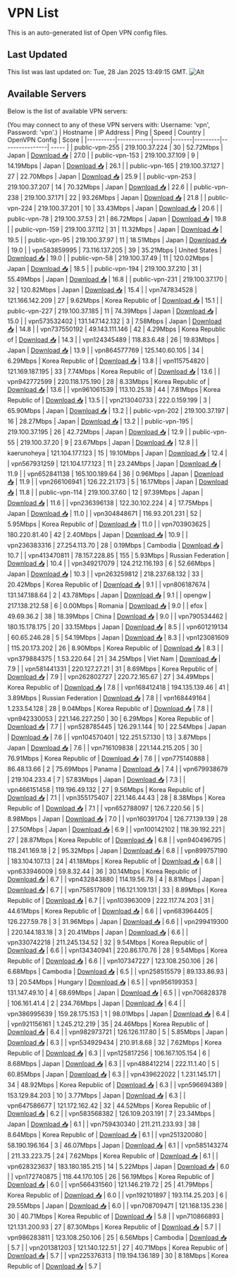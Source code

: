 # VPN List

This is an auto-generated list of Open VPN config files.

## Last Updated

This list was last updated on: Tue, 28 Jan 2025 13:49:15 GMT.
![Alt](https://repobeats.axiom.co/api/embed/186b98318ef1479477931607c1ad7d823f12451f.svg "Repobeats analytics image")

## Available Servers

Below is the list of available VPN servers:

(You may connect to any of these VPN servers with: Username: 'vpn', Password: 'vpn'.)
| Hostname | IP Address | Ping | Speed | Country | OpenVPN Config | Score |
|----------|------------|------|-------|---------|----------------| ----- |
| public-vpn-255 | 219.100.37.224 | 30 | 52.72Mbps | Japan | [Download 📥](./configs/server_0_JP.ovpn) | 27.0 |
| public-vpn-153 | 219.100.37.109 | 9 | 14.19Mbps | Japan | [Download 📥](./configs/server_1_JP.ovpn) | 26.1 |
| public-vpn-165 | 219.100.37.127 | 27 | 22.70Mbps | Japan | [Download 📥](./configs/server_2_JP.ovpn) | 25.9 |
| public-vpn-253 | 219.100.37.207 | 14 | 70.32Mbps | Japan | [Download 📥](./configs/server_3_JP.ovpn) | 22.6 |
| public-vpn-238 | 219.100.37.171 | 22 | 93.26Mbps | Japan | [Download 📥](./configs/server_4_JP.ovpn) | 21.8 |
| public-vpn-224 | 219.100.37.201 | 10 | 33.43Mbps | Japan | [Download 📥](./configs/server_5_JP.ovpn) | 20.6 |
| public-vpn-78 | 219.100.37.53 | 21 | 86.72Mbps | Japan | [Download 📥](./configs/server_6_JP.ovpn) | 19.8 |
| public-vpn-159 | 219.100.37.112 | 31 | 11.32Mbps | Japan | [Download 📥](./configs/server_7_JP.ovpn) | 19.5 |
| public-vpn-95 | 219.100.37.97 | 11 | 18.51Mbps | Japan | [Download 📥](./configs/server_8_JP.ovpn) | 19.0 |
| vpn583859995 | 73.116.137.205 | 39 | 35.21Mbps | United States | [Download 📥](./configs/server_9_US.ovpn) | 19.0 |
| public-vpn-58 | 219.100.37.49 | 11 | 120.02Mbps | Japan | [Download 📥](./configs/server_10_JP.ovpn) | 18.5 |
| public-vpn-194 | 219.100.37.210 | 31 | 55.49Mbps | Japan | [Download 📥](./configs/server_11_JP.ovpn) | 16.8 |
| public-vpn-231 | 219.100.37.170 | 32 | 120.82Mbps | Japan | [Download 📥](./configs/server_12_JP.ovpn) | 15.4 |
| vpn747834528 | 121.166.142.209 | 27 | 9.62Mbps | Korea Republic of | [Download 📥](./configs/server_13_KR.ovpn) | 15.1 |
| public-vpn-227 | 219.100.37.185 | 11 | 74.39Mbps | Japan | [Download 📥](./configs/server_14_JP.ovpn) | 15.0 |
| vpn573532402 | 131.147.142.132 | 3 | 7.58Mbps | Japan | [Download 📥](./configs/server_15_JP.ovpn) | 14.8 |
| vpn737550192 | 49.143.111.146 | 42 | 4.29Mbps | Korea Republic of | [Download 📥](./configs/server_16_KR.ovpn) | 14.3 |
| vpn124345489 | 118.83.6.48 | 26 | 19.83Mbps | Japan | [Download 📥](./configs/server_17_JP.ovpn) | 13.9 |
| vpn864577769 | 125.140.60.105 | 34 | 6.29Mbps | Korea Republic of | [Download 📥](./configs/server_18_KR.ovpn) | 13.8 |
| vpn115754820 | 121.169.187.195 | 33 | 7.74Mbps | Korea Republic of | [Download 📥](./configs/server_19_KR.ovpn) | 13.6 |
| vpn942772599 | 220.118.175.190 | 28 | 8.33Mbps | Korea Republic of | [Download 📥](./configs/server_20_KR.ovpn) | 13.6 |
| vpn961061539 | 113.10.25.18 | 44 | 7.81Mbps | Korea Republic of | [Download 📥](./configs/server_21_KR.ovpn) | 13.5 |
| vpn213040733 | 222.0.159.199 | 3 | 65.90Mbps | Japan | [Download 📥](./configs/server_22_JP.ovpn) | 13.2 |
| public-vpn-202 | 219.100.37.197 | 16 | 28.27Mbps | Japan | [Download 📥](./configs/server_23_JP.ovpn) | 13.2 |
| public-vpn-195 | 219.100.37.195 | 26 | 42.72Mbps | Japan | [Download 📥](./configs/server_24_JP.ovpn) | 12.9 |
| public-vpn-55 | 219.100.37.20 | 9 | 23.67Mbps | Japan | [Download 📥](./configs/server_25_JP.ovpn) | 12.8 |
| kaerunoheya | 121.104.177.123 | 15 | 19.10Mbps | Japan | [Download 📥](./configs/server_26_JP.ovpn) | 12.4 |
| vpn567931259 | 121.104.177.123 | 11 | 23.24Mbps | Japan | [Download 📥](./configs/server_27_JP.ovpn) | 11.9 |
| vpn652841138 | 165.100.189.64 | 36 | 0.96Mbps | Japan | [Download 📥](./configs/server_28_JP.ovpn) | 11.9 |
| vpn266106941 | 126.22.21.173 | 5 | 16.17Mbps | Japan | [Download 📥](./configs/server_29_JP.ovpn) | 11.8 |
| public-vpn-114 | 219.100.37.60 | 12 | 97.39Mbps | Japan | [Download 📥](./configs/server_30_JP.ovpn) | 11.6 |
| vpn236396138 | 122.30.102.224 | 4 | 17.75Mbps | Japan | [Download 📥](./configs/server_31_JP.ovpn) | 11.0 |
| vpn304848671 | 116.93.201.231 | 52 | 5.95Mbps | Korea Republic of | [Download 📥](./configs/server_32_KR.ovpn) | 11.0 |
| vpn703903625 | 180.220.81.40 | 42 | 2.40Mbps | Japan | [Download 📥](./configs/server_33_JP.ovpn) | 10.9 |
| vpn236383316 | 27.254.113.70 | 28 | 0.19Mbps | Cambodia | [Download 📥](./configs/server_34_KH.ovpn) | 10.7 |
| vpn413470811 | 78.157.228.85 | 155 | 5.93Mbps | Russian Federation | [Download 📥](./configs/server_35_RU.ovpn) | 10.4 |
| vpn349217079 | 124.212.116.193 | 6 | 52.66Mbps | Japan | [Download 📥](./configs/server_36_JP.ovpn) | 10.3 |
| vpn263259812 | 218.237.68.132 | 33 | 20.42Mbps | Korea Republic of | [Download 📥](./configs/server_37_KR.ovpn) | 9.1 |
| vpn806187674 | 131.147.188.64 | 2 | 43.78Mbps | Japan | [Download 📥](./configs/server_38_JP.ovpn) | 9.1 |
| opengw | 217.138.212.58 | 6 | 0.00Mbps | Romania | [Download 📥](./configs/server_39_RO.ovpn) | 9.0 |
| efox | 49.69.36.2 | 38 | 18.39Mbps | China | [Download 📥](./configs/server_40_CN.ovpn) | 9.0 |
| vpn790534462 | 180.15.178.175 | 20 | 33.15Mbps | Japan | [Download 📥](./configs/server_41_JP.ovpn) | 8.5 |
| vpn601219134 | 60.65.246.28 | 5 | 54.19Mbps | Japan | [Download 📥](./configs/server_42_JP.ovpn) | 8.3 |
| vpn123081609 | 115.20.173.202 | 26 | 8.90Mbps | Korea Republic of | [Download 📥](./configs/server_43_KR.ovpn) | 8.3 |
| vpn379884375 | 1.53.220.64 | 21 | 34.25Mbps | Viet Nam | [Download 📥](./configs/server_44_VN.ovpn) | 7.9 |
| vpn581441331 | 220.127.27.21 | 31 | 8.69Mbps | Korea Republic of | [Download 📥](./configs/server_45_KR.ovpn) | 7.9 |
| vpn262802727 | 220.72.165.67 | 27 | 34.49Mbps | Korea Republic of | [Download 📥](./configs/server_46_KR.ovpn) | 7.8 |
| vpn168412418 | 194.135.139.46 | 41 | 3.89Mbps | Russian Federation | [Download 📥](./configs/server_47_RU.ovpn) | 7.8 |
| vpn168449164 | 1.233.54.128 | 28 | 9.04Mbps | Korea Republic of | [Download 📥](./configs/server_48_KR.ovpn) | 7.8 |
| vpn942330053 | 221.146.227.250 | 30 | 6.29Mbps | Korea Republic of | [Download 📥](./configs/server_49_KR.ovpn) | 7.7 |
| vpn528785445 | 126.29.1.144 | 10 | 22.54Mbps | Japan | [Download 📥](./configs/server_50_JP.ovpn) | 7.6 |
| vpn104570401 | 122.251.57.130 | 13 | 3.87Mbps | Japan | [Download 📥](./configs/server_51_JP.ovpn) | 7.6 |
| vpn716109838 | 221.144.215.205 | 30 | 76.91Mbps | Korea Republic of | [Download 📥](./configs/server_52_KR.ovpn) | 7.6 |
| vpn775140888 | 86.48.13.66 | 2 | 75.69Mbps | Panama | [Download 📥](./configs/server_53_PA.ovpn) | 7.4 |
| vpn679938679 | 219.104.233.4 | 7 | 57.83Mbps | Japan | [Download 📥](./configs/server_54_JP.ovpn) | 7.3 |
| vpn466151458 | 119.196.49.132 | 27 | 9.56Mbps | Korea Republic of | [Download 📥](./configs/server_55_KR.ovpn) | 7.1 |
| vpn355175407 | 221.146.44.43 | 28 | 8.38Mbps | Korea Republic of | [Download 📥](./configs/server_56_KR.ovpn) | 7.1 |
| vpn652788097 | 126.7.220.56 | 5 | 8.98Mbps | Japan | [Download 📥](./configs/server_57_JP.ovpn) | 7.0 |
| vpn160391704 | 126.77.139.139 | 28 | 27.50Mbps | Japan | [Download 📥](./configs/server_58_JP.ovpn) | 6.9 |
| vpn100142102 | 118.39.192.221 | 27 | 28.87Mbps | Korea Republic of | [Download 📥](./configs/server_59_KR.ovpn) | 6.8 |
| vpn940496795 | 118.241.169.18 | 2 | 95.32Mbps | Japan | [Download 📥](./configs/server_60_JP.ovpn) | 6.8 |
| vpn899757190 | 183.104.107.13 | 24 | 41.18Mbps | Korea Republic of | [Download 📥](./configs/server_61_KR.ovpn) | 6.8 |
| vpn633946009 | 59.8.32.44 | 36 | 30.14Mbps | Korea Republic of | [Download 📥](./configs/server_62_KR.ovpn) | 6.7 |
| vpn432843880 | 114.19.56.78 | 4 | 8.81Mbps | Japan | [Download 📥](./configs/server_63_JP.ovpn) | 6.7 |
| vpn758517809 | 116.121.109.131 | 33 | 8.89Mbps | Korea Republic of | [Download 📥](./configs/server_64_KR.ovpn) | 6.7 |
| vpn103963009 | 222.117.74.203 | 31 | 44.61Mbps | Korea Republic of | [Download 📥](./configs/server_65_KR.ovpn) | 6.6 |
| vpn683964405 | 126.227.59.78 | 3 | 31.96Mbps | Japan | [Download 📥](./configs/server_66_JP.ovpn) | 6.6 |
| vpn299419300 | 220.144.183.18 | 3 | 20.41Mbps | Japan | [Download 📥](./configs/server_67_JP.ovpn) | 6.6 |
| vpn330742218 | 211.245.134.52 | 32 | 9.54Mbps | Korea Republic of | [Download 📥](./configs/server_68_KR.ovpn) | 6.6 |
| vpn134340941 | 220.86.170.76 | 28 | 9.54Mbps | Korea Republic of | [Download 📥](./configs/server_69_KR.ovpn) | 6.6 |
| vpn107347227 | 123.108.250.106 | 26 | 6.68Mbps | Cambodia | [Download 📥](./configs/server_70_KH.ovpn) | 6.5 |
| vpn258515579 | 89.133.86.93 | 13 | 20.54Mbps | Hungary | [Download 📥](./configs/server_71_HU.ovpn) | 6.5 |
| vpn956199353 | 131.147.49.10 | 4 | 68.69Mbps | Japan | [Download 📥](./configs/server_72_JP.ovpn) | 6.5 |
| vpn706828378 | 106.161.41.4 | 2 | 234.76Mbps | Japan | [Download 📥](./configs/server_73_JP.ovpn) | 6.4 |
| vpn386995639 | 159.28.175.153 | 1 | 98.01Mbps | Japan | [Download 📥](./configs/server_74_JP.ovpn) | 6.4 |
| vpn921156161 | 1.245.212.219 | 35 | 24.46Mbps | Korea Republic of | [Download 📥](./configs/server_75_KR.ovpn) | 6.4 |
| vpn982973721 | 126.126.117.80 | 5 | 5.85Mbps | Japan | [Download 📥](./configs/server_76_JP.ovpn) | 6.3 |
| vpn534929434 | 210.91.8.68 | 32 | 7.62Mbps | Korea Republic of | [Download 📥](./configs/server_77_KR.ovpn) | 6.3 |
| vpn125817256 | 106.167.105.154 | 6 | 8.68Mbps | Japan | [Download 📥](./configs/server_78_JP.ovpn) | 6.3 |
| vpn488412214 | 222.11.1.40 | 5 | 60.85Mbps | Japan | [Download 📥](./configs/server_79_JP.ovpn) | 6.3 |
| vpn439622022 | 1.231.145.171 | 34 | 48.92Mbps | Korea Republic of | [Download 📥](./configs/server_80_KR.ovpn) | 6.3 |
| vpn596694389 | 153.129.84.203 | 10 | 3.77Mbps | Japan | [Download 📥](./configs/server_81_JP.ovpn) | 6.3 |
| vpn647586677 | 121.172.162.42 | 32 | 44.52Mbps | Korea Republic of | [Download 📥](./configs/server_82_KR.ovpn) | 6.2 |
| vpn583568382 | 126.109.203.191 | 7 | 23.34Mbps | Japan | [Download 📥](./configs/server_83_JP.ovpn) | 6.1 |
| vpn759430340 | 211.211.233.93 | 38 | 8.64Mbps | Korea Republic of | [Download 📥](./configs/server_84_KR.ovpn) | 6.1 |
| vpn251320080 | 58.190.196.164 | 3 | 46.07Mbps | Japan | [Download 📥](./configs/server_85_JP.ovpn) | 6.1 |
| vpn585143274 | 211.33.223.75 | 24 | 7.62Mbps | Korea Republic of | [Download 📥](./configs/server_86_KR.ovpn) | 6.1 |
| vpn628323637 | 183.180.185.215 | 14 | 5.22Mbps | Japan | [Download 📥](./configs/server_87_JP.ovpn) | 6.0 |
| vpn172740875 | 118.44.170.105 | 26 | 56.19Mbps | Korea Republic of | [Download 📥](./configs/server_88_KR.ovpn) | 6.0 |
| vpn566431560 | 121.146.219.72 | 25 | 41.79Mbps | Korea Republic of | [Download 📥](./configs/server_89_KR.ovpn) | 6.0 |
| vpn192101897 | 193.114.25.203 | 6 | 29.55Mbps | Japan | [Download 📥](./configs/server_90_JP.ovpn) | 6.0 |
| vpn708709471 | 121.168.135.236 | 30 | 40.71Mbps | Korea Republic of | [Download 📥](./configs/server_91_KR.ovpn) | 5.8 |
| vpn710866893 | 121.131.200.93 | 27 | 87.30Mbps | Korea Republic of | [Download 📥](./configs/server_92_KR.ovpn) | 5.7 |
| vpn986283811 | 123.108.250.106 | 25 | 6.56Mbps | Cambodia | [Download 📥](./configs/server_93_KH.ovpn) | 5.7 |
| vpn201381203 | 121.140.122.51 | 27 | 40.71Mbps | Korea Republic of | [Download 📥](./configs/server_94_KR.ovpn) | 5.7 |
| vpn225376313 | 119.194.136.189 | 30 | 8.18Mbps | Korea Republic of | [Download 📥](./configs/server_95_KR.ovpn) | 5.7 |
